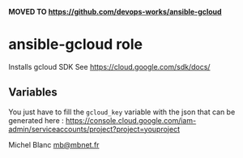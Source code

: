**MOVED TO https://github.com/devops-works/ansible-gcloud**

# ansible-gcloud role

Installs gcloud SDK
See https://cloud.google.com/sdk/docs/

## Variables

You just have to fill the `gcloud_key` variable with the json that can be generated here : https://console.cloud.google.com/iam-admin/serviceaccounts/project?project=youproject

Michel Blanc <mb@mbnet.fr>

